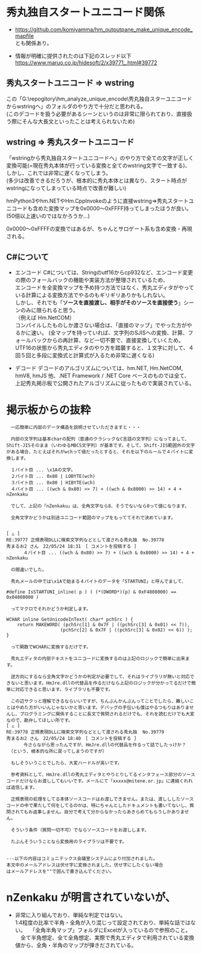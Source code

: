 # 秀丸独自スタートユニコード関係

- https://github.com/komiyamma/hm_outputpane_make_unique_encode_mapfile  
とも関係あり。

- 情報が明確に提供されたのは下記のスレッド以下  
https://www.maruo.co.jp/hidesoft/2/x39771_.html#39772

## 秀丸スタートユニコード ⇒ wstring

この「G:\repogitory\hm_analyze_unique_encode\秀丸独自スターユニコードからwstringへ」のフォルダのやり方で十分だと思われる。  
(このデコードを扱う必要があるシーンというのは非常に限られており、直接扱う際にそんな大長文といったことは考えられないため)  

## wstring ⇒ 秀丸スタートユニコード

「wstringから秀丸独自スタートユニコードへ」のやり方で全ての文字が正しく変換可能(=現在秀丸本体が行っている変換と全てのwstring文字で一致する)、  
しかし、これでは非常に遅くなってしまう。  
(多少は改善できるだろうが、根本的に秀丸本体とは異なり、スタート時点がwstringになってしまっている時点で改善が難しい)  

hmPython3やhm.NETやHm.CppInvokeのように直接wstring⇒秀丸スタートユニコードも含めた変換マップを0x0000～0xFFFF持ってしまったほうが良い。  
(50倍以上速いのではなかろうか...)  

0x0000～0xFFFFの変換ではあるが、ちゃんとサロゲート系も含め変換・再現される。  

## C#について

- エンコード
C#については、Stringのutf16からcp932など、エンコード変更の際のフォールバックの機能や実装方法が整理されているため、  
エンコードを全変換マップを予め持つ方法ではなく、秀丸エディタがやっている計算による変換方法でやるのもギリギリありかもしれない。  
しかし、それでも「**ソースを直接渡し、相手がそのソースを直接使う**」シーンのみに限られると思う。  
（例えば Hm.NetCOM）  
コンパイルしたものしか渡さない場合は、「直接のマップ」でやった方がやるかに速い。
(全マップを持っていれば、文字列のSJISへの変換、計算、フォールバックからの再計算、など一切不要で、直接変換していくため。
 UTF16の状態から秀丸エディタのやり方を踏襲すると、１文字に対して、４回５回と多段に変換式と計算式が入るため非常に遅くなる)  

- デコード
デコードのアルゴリズムについては、hm.NET, Hm.NetCOM, hmV8, hmJS 他、.NET Framework / .NET Core ベースのものでは全て、
上記秀丸掲示板で公開されたアルゴリズムに従ったもので実装されている。

# 掲示板からの抜粋

```
　一応簡単に内部のデータ構造を説明させていただきますと・・・

　内部の文字列は基本charの配列（普通のクラシックなC言語の文字列）になってまして、Shift-JISそのまま（いわゆるMBCS文字列）が基本です。そして、Shift-JIS範囲外の文字がある場合、たとえばそれがwchって値だったとすると、それを以下のルールで４バイトに変換します。

　１バイト目 ... \x1Aの文字。
　２バイト目 ... 0x80 | LOBYTE(wch)
　３バイト目 ... 0x80 | HIBYTE(wch)
　４バイト目 ... ((wch & 0x80) >> 7) + ((wch & 0x8000) >> 14) + 4 + nZenkaku

　でして、上記の「nZenkaku」は、全角文字なら8、そうでないなら0って値になります。

　全角文字かどうかは別途ユニコード範囲のマップをもっててそれで決めています。


[ △ ]
RE:39777 正規表現DLLに検索文字列などとして渡される秀丸独	No.39778
秀まるお2 さん　22/05/24 18:31　[ コメントを投稿する ]
　	　４バイト目 ... ((wch & 0x80) >> 7) + ((wch & 0x8000) >> 14) + 4 + nZenkaku

　の間違いでした。

　秀丸メールの中では\x1Aで始まる４バイトのデータを「STARTUNI」と呼んでまして、

#define IsSTARTUNI_inline( p ) ( (*(DWORD*)(p) & 0xF4808000) == 0x04808000 )

　ってマクロでそれかどうか判定します。

WCHAR inline GetUnicodeInText( char* pchSrc ) {
    return MAKEWORD( (pchSrc[1] & 0x7F | ((pchSrc[3] & 0x01) << 7)),
                    (pchSrc[2] & 0x7F | ((pchSrc[3] & 0x02) << 6)) );
}

　って関数でWCHARに変換するだけです。

　秀丸エディタの内部テキストをユニコードに変換するのは上記のロジックで簡単に出来ます。

　逆方向にするなら全角文字かどうかの判定が必要でして、それはライブラリが無いと対応できないと思います。HmJre.dllの代替品を作るだけなら上記のロジックが分かってるだけで簡単に対応できると思います。ライブラリも不要です。

　この辺サクっと理解できるならいいですが、ちんぷんかんぷんってことでしたら、難しいことはやめた方がいいんじゃないかと思います。デバッグの手伝いも僕はやるつもりはありませんし、プログラミングに関係することに長文で質問されるだけでも、それを読むだけでも大変なので、勘弁してほしい所です。
[ △ ]
RE:39778 正規表現DLLに検索文字列などとして渡される秀丸独	No.39779
秀まるお2 さん　22/05/24 18:40　[ コメントを投稿する ]
　	　今さらながら思ったんですが、HmJre.dllの代替品を作るって話でしたっけか？
　（という、根本的な所に戻ってしまうのですが）

　もしそういうことでしたら、大変ハードルが高いです。

　参考資料として、HmJre.dllの秀丸エディタとやりとりしてるインタフェース部分のソースコードだけならお渡ししてもいいです。メールにて「xxxxx@mitene.or.jp」に連絡くれれば返信します。

　正規表現の処理をしてる本体ソースコードはお渡しできません。または、渡しししたソースコードの中で果たして何をしてるのかは、特にちゃんとしたドキュメントも書いてないし、質問されてもお返事しません。自分で考えて分からなかったらあきらめてもらうしかありません。

　そういう条件（質問一切不可）でならソースコードをお渡しします。

　たぶんそういうことなら変換用のライブラリは不要です。


---以下の内容はコミュニテックス会議室システムにより付加されました。
本文中のメールアドレスは伏せ字に変換されました。伏せ字にしたくない場合
はメールアドレスを""で囲んで書き込んでください。
```

# nZenkaku が明言されていないが、

- 非常に入り組んでおり、単純な判定ではない。  
  1:4程度の比率で半角・全角が入り混じって設定されており、単純な話ではない。
　「全角半角マップ」フォルダにExcelが入っているので参照のこと。  
　全て半角想定、全て全角想定、実際で秀丸エディタで利用されている変換値から、全角・半角のマップが弾きだされている。
